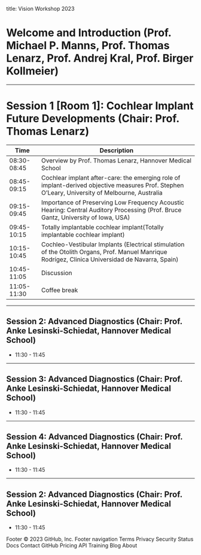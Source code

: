 title: Vision Workshop 2023


# Welcome and Introduction (Prof. Michael P. Manns, Prof. Thomas Lenarz, Prof. Andrej Kral, Prof. Birger Kollmeier)
---
# Session 1 [Room 1]: Cochlear Implant Future Developments (Chair: Prof. Thomas Lenarz)

| Time             |    Description                        |
| ------------------------|--------------------------- |
| 08:30-08:45  |Overview by Prof. Thomas Lenarz, Hannover Medical School|
| 08:45-09:15   | Cochlear implant after-care: the emerging role of implant-derived objective measures Prof. Stephen O’Leary, University of Melbourne, Australia |
| 09:15-09:45                |Importance of Preserving Low Frequency Acoustic Hearing: Central Auditory Processing (Prof. Bruce Gantz, University of Iowa, USA)|
| 09:45-10:15                    | Totally implantable cochlear implant(Totally implantable cochlear implant)|
| 10:15-10:45                |Cochleo-Vestibular Implants (Electrical stimulation of the Otolith Organs, Prof. Manuel Manrique Rodrígez, Clinica Universidad de Navarra, Spain)|
| 10:45-11:05                |Discussion|
| 11:05-11:30              |Coffee break|

---
## Session 2: Advanced Diagnostics (Chair: Prof. Anke Lesinski-Schiedat, Hannover Medical School)
* 11:30 - 11:45

---
## Session 3: Advanced Diagnostics (Chair: Prof. Anke Lesinski-Schiedat, Hannover Medical School)
* 11:30 - 11:45

---
## Session 4: Advanced Diagnostics (Chair: Prof. Anke Lesinski-Schiedat, Hannover Medical School)
* 11:30 - 11:45

---
## Session 2: Advanced Diagnostics (Chair: Prof. Anke Lesinski-Schiedat, Hannover Medical School)
* 11:30 - 11:45


Footer
© 2023 GitHub, Inc.
Footer navigation
Terms
Privacy
Security
Status
Docs
Contact GitHub
Pricing
API
Training
Blog
About
